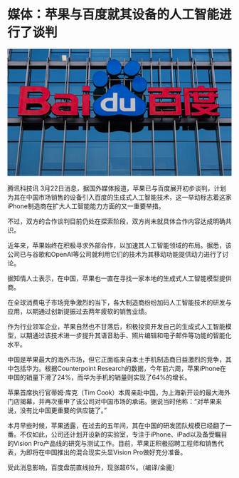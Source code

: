 # 媒体：苹果与百度就其设备的人工智能进行了谈判

![ebe7f12ea13f9e5762288bb1915e4300.jpg](https://raw.githubusercontent.com/qqhsx/qqnews_image/main/2024/03/22/媒体：苹果与百度就其设备的人工智能进行了谈判/ebe7f12ea13f9e5762288bb1915e4300.jpg)

腾讯科技讯
3月22日消息，据国外媒体报道，苹果已与百度展开初步谈判，计划为其在中国市场销售的设备引入百度的生成式人工智能技术，这一举动标志着这家iPhone制造商在扩大人工智能能力方面的又一重要举措。

不过，双方的合作谈判目前仍处在探索阶段，双方尚未就具体合作内容达成明确共识。

近年来，苹果始终在积极寻求外部合作，以加速其人工智能领域的布局。据悉，该公司已与谷歌和OpenAI等公司就利用它们的技术为其移动功能提供动力进行了讨论。

据知情人士表示，在中国，苹果也一直在寻找一家本地的生成式人工智能模型提供商。

在全球消费电子市场竞争激烈的当下，各大制造商纷纷加码人工智能技术的研发与应用，以期通过创新提振过去两年疲软的销售业绩。

作为行业领军企业，苹果自然也不甘落后，积极投资开发自己的生成式人工智能模型，以期通过该技术进一步提升其语音助手、照片编辑和电子邮件等功能的智能化水平。

中国是苹果最大的海外市场，但它正面临来自本土手机制造商日益激烈的竞争，其中包括华为。根据Counterpoint
Research的数据，今年前六周，苹果iPhone在中国的销量下滑了24%，而华为手机的销量则实现了64%的增长。

苹果首席执行官蒂姆·库克（Tim
Cook）本周亲赴中国，为上海新开设的最大海外门店揭幕，并再次重申了该公司对中国市场的承诺。据说当时他称：“对苹果来说，没有比中国更重要的供应链了。”

本月早些时候，苹果透露，在过去的五年间，其在中国的研发团队规模已经翻了一番。不仅如此，公司还计划开设新的实验室，专注于iPhone、iPad以及备受瞩目的Vision
Pro产品线的研究与测试工作。目前，苹果正积极招聘工程师和销售代表，为即将在中国推出的混合现实头显Vision Pro做好充分准备。

受此消息影响，百度盘前直线拉升，现涨超6%。（编译/金鹿）

